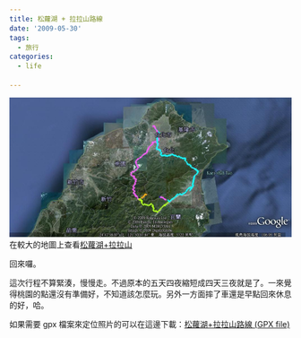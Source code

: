 ```yaml
---
title: 松蘿湖 + 拉拉山路線
date: '2009-05-30'
tags:
  - 旅行
categories:
  - life

---
```

[![松蘿湖+拉拉山](images/0.jpg)](http://maps.google.com.tw/maps/ms?ie=UTF8&hl=zh-TW&oe=UTF8&num=200&t=h&brcurrent=3,0x0:0x0&msa=0&msid=102940795217138094975.00046b2130e088a63a180&ll=24.907613,121.431885&spn=0.597866,1.098633&z=10&source=embed "Flickr 上 yurenju 的 松蘿湖+拉拉山")  
在較大的地圖上查看[松蘿湖+拉拉山](http://maps.google.com.tw/maps/ms?ie=UTF8&hl=zh-TW&oe=UTF8&num=200&t=h&brcurrent=3,0x0:0x0&msa=0&msid=102940795217138094975.00046b2130e088a63a180&ll=24.907613,121.431885&spn=0.597866,1.098633&z=10&source=embed)  
  
回來囉。  
  
這次行程不算緊湊，慢慢走。不過原本的五天四夜縮短成四天三夜就是了。一來覺得桃園的點還沒有準備好，不知道該怎麼玩。另外一方面摔了車還是早點回來休息的好，哈。  
  
如果需要 gpx 檔案來定位照片的可以在這邊下載：[松蘿湖+拉拉山路線 (GPX file)](http://www.box.net/shared/mzyivxtvub)